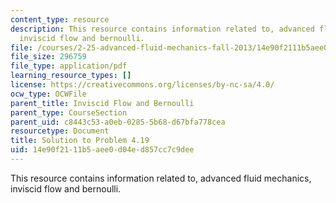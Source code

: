 ```yaml
---
content_type: resource
description: This resource contains information related to, advanced fluid mechanics,
  inviscid flow and bernoulli.
file: /courses/2-25-advanced-fluid-mechanics-fall-2013/14e90f2111b5aee0d04ed857cc7c9dee_MIT2_25F13_Shapi4.19_Solu.pdf
file_size: 296759
file_type: application/pdf
learning_resource_types: []
license: https://creativecommons.org/licenses/by-nc-sa/4.0/
ocw_type: OCWFile
parent_title: Inviscid Flow and Bernoulli
parent_type: CourseSection
parent_uid: c8443c53-a0eb-0285-5b68-d67bfa778cea
resourcetype: Document
title: Solution to Problem 4.19
uid: 14e90f21-11b5-aee0-d04e-d857cc7c9dee
---
```

This resource contains information related to, advanced fluid mechanics, inviscid flow and bernoulli.